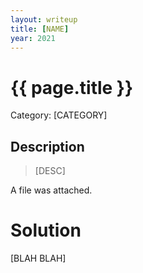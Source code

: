 ```yaml
---
layout: writeup
title: [NAME]
year: 2021
---
```

# {{ page.title }}
Category: [CATEGORY]

## Description

> [DESC]

A file was attached.  

# Solution

[BLAH BLAH]